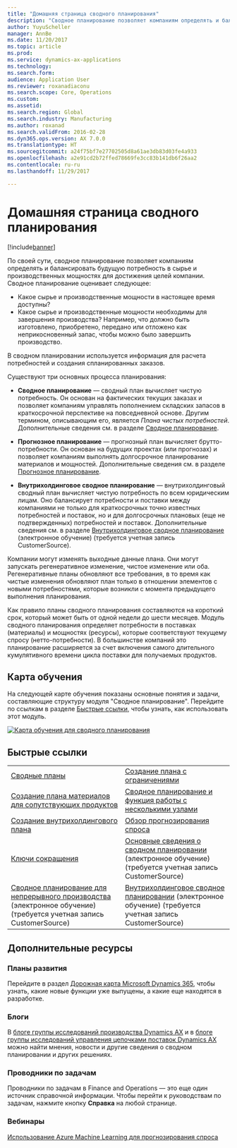 ```yaml
---
title: "Домашняя страница сводного планирования"
description: "Сводное планирование позволяет компаниям определять и балансировать будущую потребность в сырье и производственных мощностях для достижения целей компании."
author: YuyuScheller
manager: AnnBe
ms.date: 11/20/2017
ms.topic: article
ms.prod: 
ms.service: dynamics-ax-applications
ms.technology: 
ms.search.form: 
audience: Application User
ms.reviewer: roxanadiaconu
ms.search.scope: Core, Operations
ms.custom: 
ms.assetid: 
ms.search.region: Global
ms.search.industry: Manufacturing
ms.author: roxanad
ms.search.validFrom: 2016-02-28
ms.dyn365.ops.version: AX 7.0.0
ms.translationtype: HT
ms.sourcegitcommit: a24f75bf7e27702505d8a61ae3db83d03fe4a933
ms.openlocfilehash: a2e91cd2b72ffed78669fe3cc83b141db6f26aa2
ms.contentlocale: ru-ru
ms.lasthandoff: 11/29/2017

---
```


# <a name="master-planning-home-page"></a>Домашняя страница сводного планирования

[!include[banner](../includes/banner.md)]


По своей сути, сводное планирование позволяет компаниям определять и балансировать будущую потребность в сырье и производственных мощностях для достижения целей компании. Сводное планирование оценивает следующее: 

-  Какое сырье и производственные мощности в настоящее время доступны? 
-  Какое сырье и производственные мощности необходимы для завершения производства? Например, что должно быть изготовлено, приобретено, передано или отложено как неприкосновенный запас, чтобы можно было завершить производство.

В сводном планировании используется информация для расчета потребностей и создания спланированных заказов.

Существуют три основных процесса планирования:

-  **Сводное планирование** — сводный план вычисляет чистую потребность. Он основан на фактических текущих заказах и позволяет компаниям управлять пополнением складских запасов в краткосрочной перспективе на повседневной основе. Другим термином, описывающим его, является *Плана чистых потребностей*. Дополнительные сведения см. в разделе [Сводное планирование](master-plans.md). 

-  **Прогнозное планирование** — прогнозный план вычисляет брутто-потребности. Он основан на будущих проектах (или прогнозах) и позволяет компаниям выполнять долгосрочное планирование материалов и мощностей. Дополнительные сведения см. в разделе [Прогнозное планирование](introduction-demand-forecasting.md). 

-  **Внутрихолдинговое сводное планирование** — внутрихолдинговый сводный план вычисляет чистую потребность по всем юридическим лицам. Оно балансирует потребности и поставки между компаниями не только для краткосрочных точно известных потребностей и поставок, но и для долгосрочных плановых (еще не подтвержденных) потребностей и поставок. Дополнительные сведения см. в разделе [Внутрихолдинговое сводное планирование](https://mbspartner.microsoft.com/AX/CourseOverview/1276) (электронное обучение) (требуется учетная запись CustomerSource). 

Компании могут изменять выходные данные плана. Они могут запускать регенеративное изменение, чистое изменение или оба. Регенеративные планы обновляют все требования, в то время как чистые изменения обновляют план только в отношении элементов с новыми потребностями, которые возникли с момента предыдущего выполнения планирования.

Как правило планы сводного планирования составляются на короткий срок, который может быть от одной недели до шести месяцев. Модуль сводного планирования определяет потребности в поставках (материалы) и мощностях (ресурсы), которые соответствуют текущему спросу (нетто-потребности). В большинстве компаний это планирование расширяется за счет включения самого длительного кумулятивного времени цикла поставки для получаемых продуктов.

## <a name="learning-map"></a>Карта обучения

На следующей карте обучения показаны основные понятия и задачи, составляющие структуру модуля "Сводное планирование". Перейдите по ссылкам в разделе [Быстрые ссылки](#quick-links), чтобы узнать, как использовать этот модуль.

[![Карта обучения для сводного планирования](./media/master-planning-learning-map.png)](./media/master-planning-learning-map.png)

## <a name="quick-links"></a>Быстрые ссылки
|      |   |
|------|---|
|        [Сводные планы](master-plans.md)       |     [Создание плана с ограничениями](./tasks/constrained-plan.md)  |
| [Создание плана материалов для сопутствующих продуктов](./tasks/create-material-plan-co-products.md)   |  [Сводное планирование и функция работы с несколькими узлами](master-plan-multisite-functionality.md)  |
| [Создание внутрихолдингового плана](./tasks/create-intercompany-plan.md) | [Обзор прогнозирования спроса](introduction-demand-forecasting.md)  | 
|[Ключи сокращения](reduction-keys.md)| [Основные сведения о сводном планировании](https://mbspartner.microsoft.com/AX/CourseOverview/1275) (электронное обучение) (требуется учетная запись CustomerSource)     |
|  [Сводное планирование для непрерывного производства](https://mbspartner.microsoft.com/D365E/CourseOverview/1514) (электронное обучение) (требуется учетная запись CustomerSource) | [Внутрихолдинговое сводное планировании](https://mbspartner.microsoft.com/AX/CourseOverview/1276) (электронное обучение) (требуется учетная запись CustomerSource)|
                                  
## <a name="additional-resources"></a>Дополнительные ресурсы

### <a name="roadmaps"></a>Планы развития
Перейдите в раздел [Дорожная карта Microsoft Dynamics 365](https://roadmap.dynamics.com/), чтобы узнать, какие новые функции уже выпущены, а какие еще находятся в разработке.

### <a name="blogs"></a>Блоги
В [блоге группы исследований производства Dynamics AX](https://blogs.msdn.microsoft.com/axmfg) и в [блоге группы исследований управления цепочками поставок Dynamics AX](https://blogs.msdn.microsoft.com/dynamicsaxscm) можно найти мнения, новости и другие сведения о сводном планировании и других решениях.

### <a name="task-guides"></a>Проводники по задачам
Проводники по задачам в Finance and Operations — это еще один источник справочной информации. Чтобы перейти к руководствам по задачам, нажмите кнопку **Справка** на любой странице.

### <a name="webinars"></a>Вебинары
[Использование Azure Machine Learning для прогнозирования спроса](https://www.youtube.com/watch?v=4nQsccdFFDA&feature=youtu.be)






